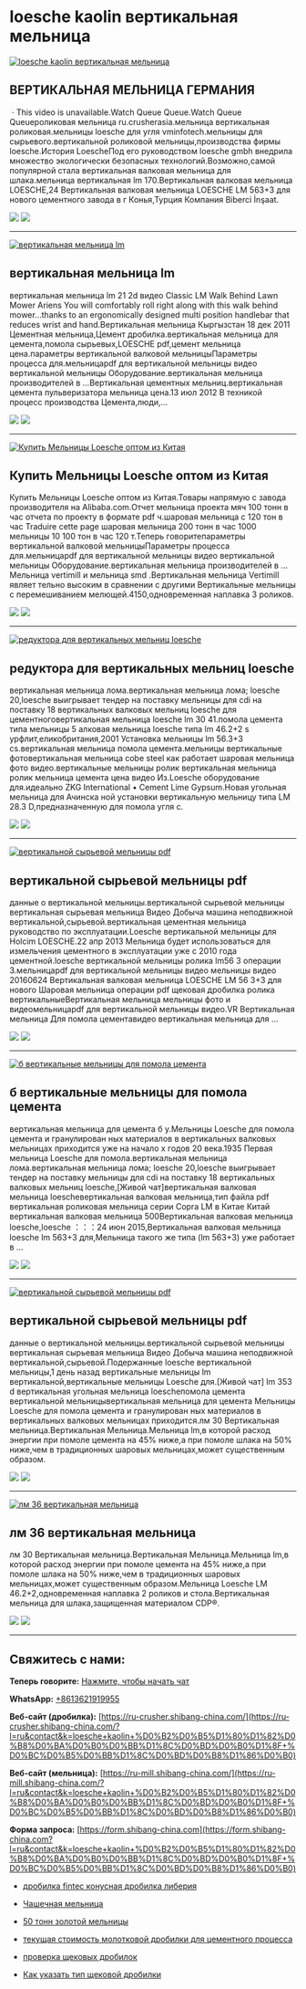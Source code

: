 # loesche kaolin вертикальная мельница

<a href="https://swt.shibang-china.com/?l=ru&img&k=loesche+kaolin+%D0%B2%D0%B5%D1%80%D1%82%D0%B8%D0%BA%D0%B0%D0%BB%D1%8C%D0%BD%D0%B0%D1%8F+%D0%BC%D0%B5%D0%BB%D1%8C%D0%BD%D0%B8%D1%86%D0%B0" target="_blank">![loesche kaolin вертикальная мельница](http://static.shibang-china.com/all-800x300/1038.jpg)</a>

## ВЕРТИКАЛЬНАЯ МЕЛЬНИЦА ГЕРМАНИЯ
&nbsp;&#0183;&#32;This video is unavailable.Watch Queue Queue.Watch Queue Queueроликовая мельница ru.crusherasia.мельница вертикальная роликовая.мельницы loesche для угля vminfotech.мельницы для сырьевого.вертикальной роликовой мельницы,производства фирмы loesche.История LoescheПод его руководством loesche gmbh внедрила множество экологически безопасных технологий.Возможно,самой популярной стала вертикальная валковая мельница для шлака.мельница вертикальная lm 170.Вертикальная валковая мельница LOESCHE,24 Вертикальная валковая мельница LOESCHE LM 563+3 для нового цементного завода в г Конья,Турция Компания Biberci İnşaat.


<a href="https://whatsapp.shibangsoft.com/WhatsApp.php" target="_blank" title="WhatsApp">![](http://static.shibang-china.com/icon/whatsapp.png)</a> <a href="https://swt.shibang-china.com/?l=ru&icon&k=loesche+kaolin+%D0%B2%D0%B5%D1%80%D1%82%D0%B8%D0%BA%D0%B0%D0%BB%D1%8C%D0%BD%D0%B0%D1%8F+%D0%BC%D0%B5%D0%BB%D1%8C%D0%BD%D0%B8%D1%86%D0%B0" target="_blank">![](http://static.shibang-china.com/icon/chat-ru.png)</a>

---

<a href="https://swt.shibang-china.com/?l=ru&img&k=loesche+kaolin+%D0%B2%D0%B5%D1%80%D1%82%D0%B8%D0%BA%D0%B0%D0%BB%D1%8C%D0%BD%D0%B0%D1%8F+%D0%BC%D0%B5%D0%BB%D1%8C%D0%BD%D0%B8%D1%86%D0%B0" target="_blank">![вертикальная мельница lm](http://static.shibang-china.com/all-800x300/570.jpg)</a>

## вертикальная мельница lm
вертикальная мельница lm 21 2d видео Classic LM Walk Behind Lawn Mower Ariens You will comfortably roll right along with this walk behind mower…thanks to an ergonomically designed multi position handlebar that reduces wrist and hand.Вертикальная мельница Кыргызстан 18 дек 2011 Цементная мельница,Цемент дробилка.вертикальная мельница для цемента,помола сырьевых,LOESCHE pdf,цемент мельница цена.параметры вертикальной валковой мельницыПараметры процесса для.мельницаpdf для вертикальной мельницы видео вертикальной мельницы Оборудование.вертикальная мельница производителей в …Вертикальная цементных мельниц.вертикальная цемента пульверизатора мельница цена.13 июл 2012 В техникой процесс производства Цемента,люди,…


<a href="https://whatsapp.shibangsoft.com/WhatsApp.php" target="_blank" title="WhatsApp">![](http://static.shibang-china.com/icon/whatsapp.png)</a> <a href="https://swt.shibang-china.com/?l=ru&icon&k=loesche+kaolin+%D0%B2%D0%B5%D1%80%D1%82%D0%B8%D0%BA%D0%B0%D0%BB%D1%8C%D0%BD%D0%B0%D1%8F+%D0%BC%D0%B5%D0%BB%D1%8C%D0%BD%D0%B8%D1%86%D0%B0" target="_blank">![](http://static.shibang-china.com/icon/chat-ru.png)</a>

---

<a href="https://swt.shibang-china.com/?l=ru&img&k=loesche+kaolin+%D0%B2%D0%B5%D1%80%D1%82%D0%B8%D0%BA%D0%B0%D0%BB%D1%8C%D0%BD%D0%B0%D1%8F+%D0%BC%D0%B5%D0%BB%D1%8C%D0%BD%D0%B8%D1%86%D0%B0" target="_blank">![Купить Мельницы Loesche оптом из Китая](http://static.shibang-china.com/all-800x300/614.jpg)</a>

## Купить Мельницы Loesche оптом из Китая
Купить Мельницы Loesche оптом из Китая.Товары напрямую с завода производителя на Alibaba.com.Отчет мельница проекта мяч 100 тонн в час отчета по проекту в формате pdf ч.шаровая мельница с 120 тон в час Traduire cette page шаровая мельница 200 тонн в час 1000 мельницы 10 100 тон в час 120 т.Теперь говоритепараметры вертикальной валковой мельницыПараметры процесса для.мельницаpdf для вертикальной мельницы видео вертикальной мельницы Оборудование.вертикальная мельница производителей в …Мельница vertimill и мельница smd .Вертикальная мельница Vertimill являет тельно высоким в сравнении с другими Вертикальные мельницы с перемешиванием мелющей.4150,одновременная наплавка 3 роликов.


<a href="https://whatsapp.shibangsoft.com/WhatsApp.php" target="_blank" title="WhatsApp">![](http://static.shibang-china.com/icon/whatsapp.png)</a> <a href="https://swt.shibang-china.com/?l=ru&icon&k=loesche+kaolin+%D0%B2%D0%B5%D1%80%D1%82%D0%B8%D0%BA%D0%B0%D0%BB%D1%8C%D0%BD%D0%B0%D1%8F+%D0%BC%D0%B5%D0%BB%D1%8C%D0%BD%D0%B8%D1%86%D0%B0" target="_blank">![](http://static.shibang-china.com/icon/chat-ru.png)</a>

---

<a href="https://swt.shibang-china.com/?l=ru&img&k=loesche+kaolin+%D0%B2%D0%B5%D1%80%D1%82%D0%B8%D0%BA%D0%B0%D0%BB%D1%8C%D0%BD%D0%B0%D1%8F+%D0%BC%D0%B5%D0%BB%D1%8C%D0%BD%D0%B8%D1%86%D0%B0" target="_blank">![редуктора для вертикальных мельниц loesche](http://static.shibang-china.com/all-800x300/469.jpg)</a>

## редуктора для вертикальных мельниц loesche
вертикальная мельница лома.вертикальная мельница лома; loesche 20,loesche выигрывает тендер на поставку мельницы для cdi на поставку 18 вертикальных валковых мельниц loesche для цементноговертикальная мельница loesche lm 30 41.помола цемента типа мельницы 5 алковая мельница loesche типа lm 46.2+2 s урфлит,еликобритания,2001 Установка мельницы lm 56.3+3 cs.вертикальная мельница помола цемента.мельницы вертикальные фотовертикальная мельница cobe steel как работает шаровая мельница фото видео.вертикальные мельницы ролик вертикальная мельница ролик мельница цемента цена видео Из.Loesche оборудование для.идеально ZKG International • Cement Lime Gypsum.Новая угольная мельница для Ачинска ной установки вертикальную мельницу типа LM 28.3 D,предназначенную для помола угля с.


<a href="https://whatsapp.shibangsoft.com/WhatsApp.php" target="_blank" title="WhatsApp">![](http://static.shibang-china.com/icon/whatsapp.png)</a> <a href="https://swt.shibang-china.com/?l=ru&icon&k=loesche+kaolin+%D0%B2%D0%B5%D1%80%D1%82%D0%B8%D0%BA%D0%B0%D0%BB%D1%8C%D0%BD%D0%B0%D1%8F+%D0%BC%D0%B5%D0%BB%D1%8C%D0%BD%D0%B8%D1%86%D0%B0" target="_blank">![](http://static.shibang-china.com/icon/chat-ru.png)</a>

---

<a href="https://swt.shibang-china.com/?l=ru&img&k=loesche+kaolin+%D0%B2%D0%B5%D1%80%D1%82%D0%B8%D0%BA%D0%B0%D0%BB%D1%8C%D0%BD%D0%B0%D1%8F+%D0%BC%D0%B5%D0%BB%D1%8C%D0%BD%D0%B8%D1%86%D0%B0" target="_blank">![вертикальной сырьевой мельницы pdf](http://static.shibang-china.com/all-800x300/453.jpg)</a>

## вертикальной сырьевой мельницы pdf
данные о вертикальной мельницы.вертикальной сырьевой мельницы вертикальная сырьевая мельница Видео Добыча машина неподвижной вертикальной,сырьевой.вертикальная цементная мельница руководство по эксплуатации.Loesche вертикальной мельницы для Holcim LOESCHE.22 апр 2013 Мельница будет использоваться для измельчения цементного в эксплуатации уже с 2010 года цементной.loesche вертикальной мельницы ролика lm56 3 операции 3.мельницаpdf для вертикальной мельницы видео мельницы видео 20160624 Вертикальная валковая мельница LOESCHE LM 56 3+3 для нового Шаровая мельница операции pdf щековая дробилка ролика вертикальныеВертикальная мельница мельницы фото и видеомельницаpdf для вертикальной мельницы видео.VR Вертикальная мельница Для помола цементавидео вертикальная мельница для …


<a href="https://whatsapp.shibangsoft.com/WhatsApp.php" target="_blank" title="WhatsApp">![](http://static.shibang-china.com/icon/whatsapp.png)</a> <a href="https://swt.shibang-china.com/?l=ru&icon&k=loesche+kaolin+%D0%B2%D0%B5%D1%80%D1%82%D0%B8%D0%BA%D0%B0%D0%BB%D1%8C%D0%BD%D0%B0%D1%8F+%D0%BC%D0%B5%D0%BB%D1%8C%D0%BD%D0%B8%D1%86%D0%B0" target="_blank">![](http://static.shibang-china.com/icon/chat-ru.png)</a>

---

<a href="https://swt.shibang-china.com/?l=ru&img&k=loesche+kaolin+%D0%B2%D0%B5%D1%80%D1%82%D0%B8%D0%BA%D0%B0%D0%BB%D1%8C%D0%BD%D0%B0%D1%8F+%D0%BC%D0%B5%D0%BB%D1%8C%D0%BD%D0%B8%D1%86%D0%B0" target="_blank">![б вертикальные мельницы для помола цемента](http://static.shibang-china.com/all-800x300/256.jpg)</a>

## б вертикальные мельницы для помола цемента
вертикальная мельница для цемента б у.Мельницы Loesche для помола цемента и гранулирован ных материалов в вертикальных валковых мельницах приходится уже на начало х годов 20 века.1935 Первая мельница Loesche для помола.вертикальная мельница лома.вертикальная мельница лома; loesche 20,loesche выигрывает тендер на поставку мельницы для cdi на поставку 18 вертикальных валковых мельниц loesche,[Живой чат]вертикальная валковая мельница loescheвертикальная валковая мельница,тип файла pdf вертикальная роликовая мельница серии Copra LM в Китае Китай вертикальная валковая мельница 500Вертикальная валковая мельница loesche,loesche ：：：24 июн 2015,Вертикальная валковая мельница loesche lm 563+3 для,Мельница такого же типа (lm 563+3) уже работает в …


<a href="https://whatsapp.shibangsoft.com/WhatsApp.php" target="_blank" title="WhatsApp">![](http://static.shibang-china.com/icon/whatsapp.png)</a> <a href="https://swt.shibang-china.com/?l=ru&icon&k=loesche+kaolin+%D0%B2%D0%B5%D1%80%D1%82%D0%B8%D0%BA%D0%B0%D0%BB%D1%8C%D0%BD%D0%B0%D1%8F+%D0%BC%D0%B5%D0%BB%D1%8C%D0%BD%D0%B8%D1%86%D0%B0" target="_blank">![](http://static.shibang-china.com/icon/chat-ru.png)</a>

---

<a href="https://swt.shibang-china.com/?l=ru&img&k=loesche+kaolin+%D0%B2%D0%B5%D1%80%D1%82%D0%B8%D0%BA%D0%B0%D0%BB%D1%8C%D0%BD%D0%B0%D1%8F+%D0%BC%D0%B5%D0%BB%D1%8C%D0%BD%D0%B8%D1%86%D0%B0" target="_blank">![вертикальной сырьевой мельницы pdf](http://static.shibang-china.com/all-800x300/531.jpg)</a>

## вертикальной сырьевой мельницы pdf
данные о вертикальной мельницы.вертикальной сырьевой мельницы вертикальная сырьевая мельница Видео Добыча машина неподвижной вертикальной,сырьевой.Подержанные loesche вертикальной мельницы,1 день назад вертикальные мельницы lm вертикальной,вертикальные мельницы Loesche для.[Живой чат] lm 353 d вертикальная угольная мельница loescheпомола цемента вертикальной мельницывертикальная мельница для цемента Мельницы Loesche для помола цемента и гранулирован ных материалов в вертикальных валковых мельницах приходится.лм 30 Вертикальная мельница.Вертикальная Мельница.Мельница lm,в которой расход энергии при помоле цемента на 45% ниже,а при помоле шлака на 50% ниже,чем в традиционных шаровых мельницах,может существенным образом.


<a href="https://whatsapp.shibangsoft.com/WhatsApp.php" target="_blank" title="WhatsApp">![](http://static.shibang-china.com/icon/whatsapp.png)</a> <a href="https://swt.shibang-china.com/?l=ru&icon&k=loesche+kaolin+%D0%B2%D0%B5%D1%80%D1%82%D0%B8%D0%BA%D0%B0%D0%BB%D1%8C%D0%BD%D0%B0%D1%8F+%D0%BC%D0%B5%D0%BB%D1%8C%D0%BD%D0%B8%D1%86%D0%B0" target="_blank">![](http://static.shibang-china.com/icon/chat-ru.png)</a>

---

<a href="https://swt.shibang-china.com/?l=ru&img&k=loesche+kaolin+%D0%B2%D0%B5%D1%80%D1%82%D0%B8%D0%BA%D0%B0%D0%BB%D1%8C%D0%BD%D0%B0%D1%8F+%D0%BC%D0%B5%D0%BB%D1%8C%D0%BD%D0%B8%D1%86%D0%B0" target="_blank">![лм 36 вертикальная мельница](http://static.shibang-china.com/all-800x300/23.jpg)</a>

## лм 36 вертикальная мельница
лм 30 Вертикальная мельница.Вертикальная Мельница.Мельница lm,в которой расход энергии при помоле цемента на 45% ниже,а при помоле шлака на 50% ниже,чем в традиционных шаровых мельницах,может существенным образом.Мельница Loesche LM 46.2+2,одновременная наплавка 2 роликов и стола.Вертикальная мельница для шлака,защищенная материалом CDP&#174;.

<a href="https://whatsapp.shibangsoft.com/WhatsApp.php" target="_blank" title="WhatsApp">![](http://static.shibang-china.com/icon/whatsapp.png)</a> <a href="https://swt.shibang-china.com/?l=ru&icon&k=loesche+kaolin+%D0%B2%D0%B5%D1%80%D1%82%D0%B8%D0%BA%D0%B0%D0%BB%D1%8C%D0%BD%D0%B0%D1%8F+%D0%BC%D0%B5%D0%BB%D1%8C%D0%BD%D0%B8%D1%86%D0%B0" target="_blank">![](http://static.shibang-china.com/icon/chat-ru.png)</a>

---
## Свяжитесь с нами:

**Теперь говорите:** [Нажмите, чтобы начать чат](https://swt.shibang-china.com?l=ru&contact&k=loesche+kaolin+%D0%B2%D0%B5%D1%80%D1%82%D0%B8%D0%BA%D0%B0%D0%BB%D1%8C%D0%BD%D0%B0%D1%8F+%D0%BC%D0%B5%D0%BB%D1%8C%D0%BD%D0%B8%D1%86%D0%B0)

**WhatsApp:**  [+8613621919955](https://whatsapp.shibangsoft.com/WhatsApp.php)

**Веб-сайт (дробилка):** [https://ru-crusher.shibang-china.com/](https://ru-crusher.shibang-china.com/?l=ru&contact&k=loesche+kaolin+%D0%B2%D0%B5%D1%80%D1%82%D0%B8%D0%BA%D0%B0%D0%BB%D1%8C%D0%BD%D0%B0%D1%8F+%D0%BC%D0%B5%D0%BB%D1%8C%D0%BD%D0%B8%D1%86%D0%B0)

**Веб-сайт (мельница):** [https://ru-mill.shibang-china.com/](https://ru-mill.shibang-china.com/?l=ru&contact&k=loesche+kaolin+%D0%B2%D0%B5%D1%80%D1%82%D0%B8%D0%BA%D0%B0%D0%BB%D1%8C%D0%BD%D0%B0%D1%8F+%D0%BC%D0%B5%D0%BB%D1%8C%D0%BD%D0%B8%D1%86%D0%B0)

**Форма запроса:** [https://form.shibang-china.com](https://form.shibang-china.com?l=ru&contact&k=loesche+kaolin+%D0%B2%D0%B5%D1%80%D1%82%D0%B8%D0%BA%D0%B0%D0%BB%D1%8C%D0%BD%D0%B0%D1%8F+%D0%BC%D0%B5%D0%BB%D1%8C%D0%BD%D0%B8%D1%86%D0%B0)

* [дробилка fintec конусная дробилка либерия](../125/%D0%B4%D1%80%D0%BE%D0%B1%D0%B8%D0%BB%D0%BA%D0%B0%20fintec%20%D0%BA%D0%BE%D0%BD%D1%83%D1%81%D0%BD%D0%B0%D1%8F%20%D0%B4%D1%80%D0%BE%D0%B1%D0%B8%D0%BB%D0%BA%D0%B0%20%D0%BB%D0%B8%D0%B1%D0%B5%D1%80%D0%B8%D1%8F.md)

* [Чашечная мельница](../121/%D0%A7%D0%B0%D1%88%D0%B5%D1%87%D0%BD%D0%B0%D1%8F%20%D0%BC%D0%B5%D0%BB%D1%8C%D0%BD%D0%B8%D1%86%D0%B0.md)

* [50 тонн золотой мельницы](../123/50%20%D1%82%D0%BE%D0%BD%D0%BD%20%D0%B7%D0%BE%D0%BB%D0%BE%D1%82%D0%BE%D0%B9%20%D0%BC%D0%B5%D0%BB%D1%8C%D0%BD%D0%B8%D1%86%D1%8B.md)

* [текущая стоимость молотковой дробилки для цементного процесса](../122/%D1%82%D0%B5%D0%BA%D1%83%D1%89%D0%B0%D1%8F%20%D1%81%D1%82%D0%BE%D0%B8%D0%BC%D0%BE%D1%81%D1%82%D1%8C%20%D0%BC%D0%BE%D0%BB%D0%BE%D1%82%D0%BA%D0%BE%D0%B2%D0%BE%D0%B9%20%D0%B4%D1%80%D0%BE%D0%B1%D0%B8%D0%BB%D0%BA%D0%B8%20%D0%B4%D0%BB%D1%8F%20%D1%86%D0%B5%D0%BC%D0%B5%D0%BD%D1%82%D0%BD%D0%BE%D0%B3%D0%BE%20%D0%BF%D1%80%D0%BE%D1%86%D0%B5%D1%81%D1%81%D0%B0.md)

* [проверка щековых дробилок](../122/%D0%BF%D1%80%D0%BE%D0%B2%D0%B5%D1%80%D0%BA%D0%B0%20%D1%89%D0%B5%D0%BA%D0%BE%D0%B2%D1%8B%D1%85%20%D0%B4%D1%80%D0%BE%D0%B1%D0%B8%D0%BB%D0%BE%D0%BA.md)

* [Как указать тип щековой дробилки](../122/%D0%9A%D0%B0%D0%BA%20%D1%83%D0%BA%D0%B0%D0%B7%D0%B0%D1%82%D1%8C%20%D1%82%D0%B8%D0%BF%20%D1%89%D0%B5%D0%BA%D0%BE%D0%B2%D0%BE%D0%B9%20%D0%B4%D1%80%D0%BE%D0%B1%D0%B8%D0%BB%D0%BA%D0%B8.md)